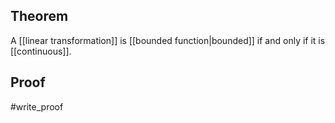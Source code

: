 ## Theorem
A [[linear transformation]] is [[bounded function|bounded]] if and only if it is [[continuous]].
## Proof
#write_proof
